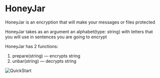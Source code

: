 # HoneyJar
HoneyJar is an encryption that will make your messages or files protected

HoneyJar takes as an argument an alphabet(type: string) with letters that you will use in sentences you are going to encrypt

HoneyJar has 2 functions:
1) prepare(string) — encrypts string
2) unbar(string) — decrypts string

![QuickStart](https://user-images.githubusercontent.com/65075625/225291195-f564288a-a11d-4a57-a0c9-2fb084bc91d3.PNG)


